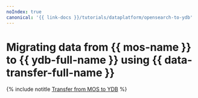 ```yaml
---
noIndex: true
canonical: '{{ link-docs }}/tutorials/dataplatform/opensearch-to-ydb'
---
```


# Migrating data from {{ mos-name }} to {{ ydb-full-name }} using {{ data-transfer-full-name }}

{% include notitle [Transfer from MOS to YDB](../../_tutorials/dataplatform/datatransfer/opensearch-to-ydb.md) %}
